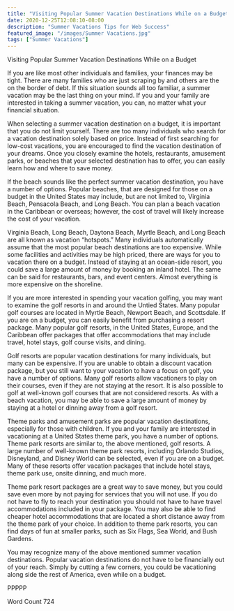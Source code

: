 ```yaml
---
title: "Visiting Popular Summer Vacation Destinations While on a Budget"
date: 2020-12-25T12:08:10-08:00
description: "Summer Vacations Tips for Web Success"
featured_image: "/images/Summer Vacations.jpg"
tags: ["Summer Vacations"]
---
```


Visiting Popular Summer Vacation Destinations While on a Budget

If you are like most other individuals and families, your finances may be tight.  There are many families who are just scraping by and others are the on the border of debt.  If this situation sounds all too familiar, a summer vacation may be the last thing on your mind.  If you and your family are interested in taking a summer vacation, you can, no matter what your financial situation.  

When selecting a summer vacation destination on a budget, it is important that you do not limit yourself.  There are too many individuals who search for a vacation destination solely based on price.  Instead of first searching for low-cost vacations, you are encouraged to find the vacation destination of your dreams.  Once you closely examine the hotels, restaurants, amusement parks, or beaches that your selected destination has to offer, you can easily learn how and where to save money.  

If the beach sounds like the perfect summer vacation destination, you have a number of options.  Popular beaches, that are designed for those on a budget in the United States may include, but are not limited to, Virginia Beach, Pensacola Beach, and Long Beach. You can plan a beach vacation in the Caribbean or overseas; however, the cost of travel will likely increase the cost of your vacation.  

Virginia Beach, Long Beach, Daytona Beach, Myrtle Beach, and Long Beach are all known as vacation “hotspots.”  Many individuals automatically assume that the most popular beach destinations are too expensive. While some facilities and activities may be high priced, there are ways for you to vacation there on a budget.  Instead of staying at an ocean-side resort, you could save a large amount of money by booking an inland hotel. The same can be said for restaurants, bars, and event centers.  Almost everything is more expensive on the shoreline. 

If you are more interested in spending your vacation golfing, you may want to examine the golf resorts in and around the Untied States.  Many popular golf courses are located in Myrtle Beach, Newport Beach, and Scottsdale.  If you are on a budget, you can easily benefit from purchasing a resort package.  Many popular golf resorts, in the United States, Europe, and the Caribbean offer packages that offer accommodations that may include travel, hotel stays, golf course visits, and dining.  

Golf resorts are popular vacation destinations for many individuals, but many can be expensive.  If you are unable to obtain a discount vacation package, but you still want to your vacation to have a focus on golf, you have a number of options.  Many golf resorts allow vacationers to play on their courses, even if they are not staying at the resort.  It is also possible to golf at well-known golf courses that are not considered resorts.  As with a beach vacation, you may be able to save a large amount of money by staying at a hotel or dinning away from a golf resort.

Theme parks and amusement parks are popular vacation destinations, especially for those with children.  If you and your family are interested in vacationing at a United States theme park, you have a number of options.  Theme park resorts are similar to, the above mentioned, golf resorts.  A large number of well-known theme park resorts, including Orlando Studios, Disneyland, and Disney World can be selected, even if you are on a budget. Many of these resorts offer vacation packages that include hotel stays, theme park use, onsite dinning, and much more.  

Theme park resort packages are a great way to save money, but you could save even more by not paying for services that you will not use.  If you do not have to fly to reach your destination you should not have to have travel accommodations included in your package. You may also be able to find cheaper hotel accommodations that are located a short distance away from the theme park of your choice.  In addition to theme park resorts, you can find days of fun at smaller parks, such as Six Flags, Sea World, and Bush Gardens.

You may recognize many of the above mentioned summer vacation destinations.  Popular vacation destinations do not have to be financially out of your reach.  Simply by cutting a few corners, you could be vacationing along side the rest of America, even while on a budget.  

PPPPP

Word Count 724

